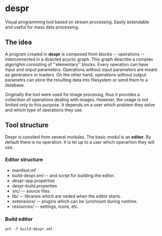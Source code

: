 # despr
Visual programming tool based on stream processing. Easily extendable and useful for mass data processing.

## The idea
A program created in **despr** is composed from blocks -- operations -- interconnected in a directed acyclic graph. This graph describe a complex algorighm consisting of ''elementary'' blocks. Every operation can have input and onput parameters. Operations without input parameters are meant as generators or loaders. On the other hand, operations without output parametrs can store the resulting data into filesystem or send them to a database.

Originally the tool were used for image processig, thus it provides a collecition of operations dealing with images. However, the usage is not limited only to this purpose. It depends on a user which problem they solve and which type of operations they use.

## Tool structure
Despr is consited from several modules. The basic modul is an **editor**. By default there is no operation. It is let up to a user which operartion they will use.

### Editor structure
* manifest.mf
* build-despr.xml -- and script for building the editor.
* despr-app.properties
* despr-build.properties
* src/ -- source files.
* lib/ -- libraries which are neded when the editor starts.
* extensions/ -- plugins which can be (un)mount during runtime.
* resources/ -- settings, icons, etc.

### Build editor
`ant -f build-despr.xml`
